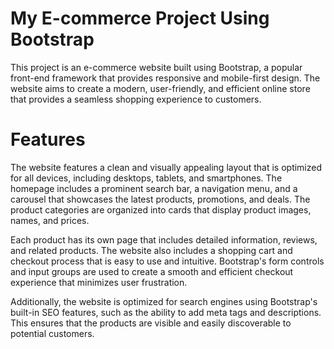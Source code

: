 # My E-commerce Project Using Bootstrap


This project is an e-commerce website built using Bootstrap, a popular front-end framework that provides responsive and mobile-first design. The website aims to create a modern, user-friendly, and efficient online store that provides a seamless shopping experience to customers.

# Features
The website features a clean and visually appealing layout that is optimized for all devices, including desktops, tablets, and smartphones. The homepage includes a prominent search bar, a navigation menu, and a carousel that showcases the latest products, promotions, and deals. The product categories are organized into cards that display product images, names, and prices.

Each product has its own page that includes detailed information, reviews, and related products. The website also includes a shopping cart and checkout process that is easy to use and intuitive. Bootstrap's form controls and input groups are used to create a smooth and efficient checkout experience that minimizes user frustration.

Additionally, the website is optimized for search engines using Bootstrap's built-in SEO features, such as the ability to add meta tags and descriptions. This ensures that the products are visible and easily discoverable to potential customers.


